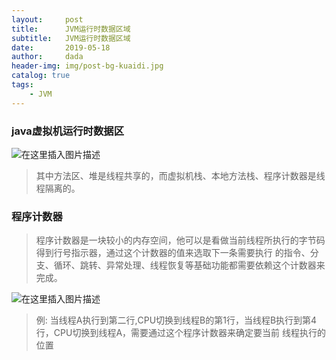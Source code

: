 ```yaml
---
layout:     post
title:      JVM运行时数据区域
subtitle:   JVM运行时数据区域
date:       2019-05-18
author:     dada
header-img: img/post-bg-kuaidi.jpg
catalog: true
tags:
    - JVM
---
```


### java虚拟机运行时数据区
![在这里插入图片描述](https://img-blog.csdnimg.cn/20190518170720717.png?x-oss-process=image/watermark,type_ZmFuZ3poZW5naGVpdGk,shadow_10,text_aHR0cHM6Ly9ibG9nLmNzZG4ubmV0L3FxXzQxNDQ2NzY4,size_16,color_FFFFFF,t_70)

> 	其中方法区、堆是线程共享的，而虚拟机栈、本地方法栈、程序计数器是线程隔离的。


### 程序计数器

	

> 程序计数器是一块较小的内存空间，他可以是看做当前线程所执行的字节码得到行号指示器，通过这个计数器的值来选取下一条需要执行
> 的指令、分支、循环、跳转、异常处理、线程恢复等基础功能都需要依赖这个计数器来完成。

![在这里插入图片描述](https://img-blog.csdnimg.cn/20190518172027744.png?x-oss-process=image/watermark,type_ZmFuZ3poZW5naGVpdGk,shadow_10,text_aHR0cHM6Ly9ibG9nLmNzZG4ubmV0L3FxXzQxNDQ2NzY4,size_16,color_FFFFFF,t_70)

> 例: 当线程A执行到第二行,CPU切换到线程B的第1行，当线程B执行到第4行，CPU切换到线程A，需要通过这个程序计数器来确定要当前
> 线程执行的位置
